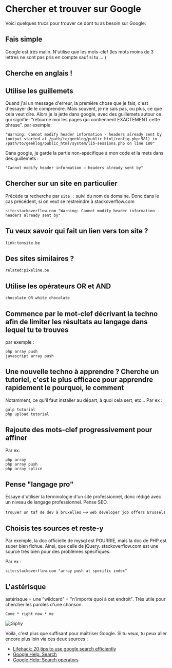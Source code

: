 # Chercher et trouver sur Google

Voici quelques trucs pour trouver ce dont tu as besoin sur Google:

## Fais simple
Google est très malin. N'utilise que les mots-clef (les mots moins de 3 lettres ne sont pas pris en compte sauf si tu … )

## Cherche en anglais !

## Utilise les guillemets
Quand j'ai un message d'erreur, la première chose que je fais, c'est d'essayer de le comprendre. Mais souvent, je ne sais pas, ou plus, ce que cela veut dire. Alors je la jette dans google, avec des guillemets autour ce qui signifie: "retourne moi les pages qui contiennent EXACTEMENT cette phrase".
par exemple:

```
"Warning: Cannot modify header information - headers already sent by (output started at /path/to/geeklog/public_html/config.php:581) in /path/to/geeklog/public_html/system/lib-sessions.php on line 180"
```

Dans google, je garde la partie non-spécifique à mon code et la mets dans des guillemets : 

```"Cannot modify header information – headers already sent by"```

## Chercher sur un site en particulier
Précède ta recherche par `site :` suivi du nom de domaine. Donc dans le cas précédent, si on veut se restreindre à stackoverflow.com

```
site:stackoverflow.com "Warning: Cannot modify header information - headers already sent by"
```

## Tu veux savoir qui fait un lien vers ton site ?

```
link:tonsite.be
```

## Des sites similaires ?

```
related:pixeline.be
```

## Utilise les opérateurs OR et AND
```
chocolate OR white chocolate
```

## Commence par le mot-clef décrivant la techno afin de limiter les résultats au langage dans lequel tu te trouves

par exemple : 
```
php array push
javascript array push
```

## Une nouvelle techno à apprendre ? Cherche un tutoriel, c'est le plus efficace pour apprendre rapidement le pourquoi, le comment
Notamment, ce qu'il faut installer au départ, à quoi cela sert, etc…
Par ex : 
```
gulp tutorial
php upload tutorial
```

## Rajoute des mots-clef progressivement pour affiner

Par ex: 
```
php array
php array push
php array splice
```

## Pense "langage pro"
Essaye d'utiliser la terminologie d'un site professionnel, donc rédigé avec un niveau de langage professionnel. Pense SEO.

`trouver un taf de dev à bruxelles` —> `web developer job offers Brussels`

## Choisis tes sources et reste-y
Par exemple, la doc officielle de mysql est POURRIE, mais la doc de PHP est super bien fichue. Ainsi, que celle de jQuery. stackoverflow.com est une source très bien pour des problèmes spécifiques.

Par ex :
```
site:stackoverflow.com "array push at specific index"
```

## L'astérisque
astérisque = une "wildcard" = "n'importe quoi à cet endroit".
Très utile pour chercher les paroles d'une chanson.
```
Come * right now * me
```

![Giphy](https://media1.giphy.com/media/vxRJWOAghqjXG/giphy.gif)

Voilà, c'est plus que suffisant pour maîtriser Google. Si tu veux, tu peux aller encore plus loin via ces deux sources :
- [Lifehack: 20 tips to use google search efficiently](http://www.lifehack.org/articles/technology/20-tips-use-google-search-efficiently.html)
- [Google Help: Search](https://support.google.com/websearch/answer/134479?hl=en)  
- [Google Help: Search operators](https://support.google.com/websearch/answer/2466433)  
